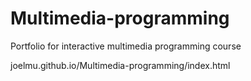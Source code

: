 # Multimedia-programming
Portfolio for interactive multimedia programming course

joelmu.github.io/Multimedia-programming/index.html
